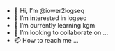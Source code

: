 - 👋 Hi, I’m @iower2logseq
- 👀 I’m interested in logseq
- 🌱 I’m currently learning kgm
- 💞️ I’m looking to collaborate on ...
- 📫 How to reach me ...

<!---
iower2logseq/iower2logseq is a ✨ special ✨ repository because its `README.md` (this file) appears on your GitHub profile.
You can click the Preview link to take a look at your changes.
--->
